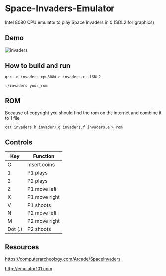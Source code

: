 # Space-Invaders-Emulator
Intel 8080 CPU emulator to play Space Invaders in C (SDL2 for graphics)

## Demo

![invaders](https://imgur.com/a/oxcUXjQ)

## How to build and run

    gcc -o invaders cpu8080.c invaders.c -lSDL2
  
    ./invaders your_rom

## ROM
Because of copyright you should find the rom on the internet and combine it to 1 file

    cat invaders.h invaders.g invaders.f invaders.e > rom

## Controls
| Key | Function |
| - |--|
| C | Insert coins |
| 1 | P1 plays |
| 2 | P2 plays |
| Z | P1 move left |
| X | P1 move right |
| V | P1 shoots |
| N | P2 move left |
| M | P2 move right |
| Dot (.) | P2 shoots |

## Resources
https://computerarcheology.com/Arcade/SpaceInvaders

http://emulator101.com
